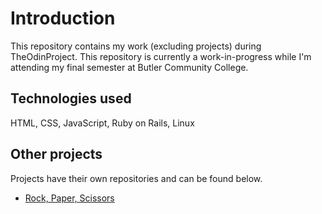 # Introduction
This repository contains my work (excluding projects) during TheOdinProject. This repository is currently a work-in-progress while I'm attending my final semester at Butler Community College.

## Technologies used
HTML, CSS, JavaScript, Ruby on Rails, Linux

## Other projects
Projects have their own repositories and can be found below.

* [Rock, Paper, Scissors](https://github.com/cameronzsmith/RockPaperScissors)